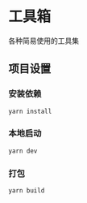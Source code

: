 # 工具箱

各种简易使用的工具集


## 项目设置

### 安装依赖
```sh
yarn install
```

### 本地启动

```sh
yarn dev
```

### 打包

```sh
yarn build
```
